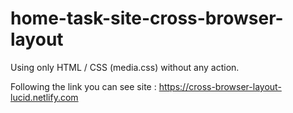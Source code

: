 # home-task-site-cross-browser-layout

Using only HTML / CSS (media.css) without any action.

Following the link you can see site :  https://cross-browser-layout-lucid.netlify.com 
